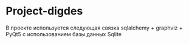 # Project-digdes
В проекте используется следующая связка sqlalchemy + graphviz + PyQt5 с использованием базы данных Sqlite 
